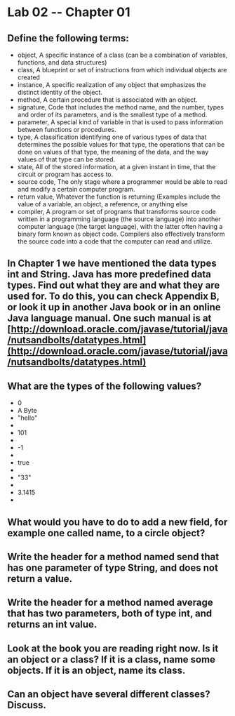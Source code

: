 # Lab 02 -- Chapter 01

## Define the following terms:
* object, A specific instance of a class (can be a combination of variables, functions, and data structures)  
* class, A blueprint or set of instructions from which individual objects are created
* instance, A specific realization of any object that emphasizes the distinct identity of the object.
* method, A certain procedure that is associated with an object. 
* signature, Code that includes the method name, and the number, types and order of its parameters, and is the smallest type of a method. 
* parameter, A special kind of variable in that is used to pass information between functions or procedures. 
* type, A classification identifying one of various types of data that determines the possible values for that type, the operations that can be done on values of that type, the meaning of the data, and the way values of that type can be stored.
* state, All of the stored information, at a given instant in time, that the circuit or program has access to.
* source code, The only stage where a programmer would be able to read and modify a certain computer program.
* return value, Whatever the function is returning (Examples include the value of a variable, an object, a reference, or anything else
* compiler, A program or set of programs that transforms source code written in a programming language (the source language) into another computer language (the target language), with the latter often having a binary form known as object code. Compilers also effectively transform the source code into a code that the computer can read and utilize. 

## In Chapter 1 we have mentioned the data types int and String. Java has more predefined data types. Find out what they are and what they are used for. To do this, you can check Appendix B, or look it up in another Java book or in an online Java language manual. One such manual is at [http://download.oracle.com/javase/tutorial/java/nutsandbolts/datatypes.html](http://download.oracle.com/javase/tutorial/java/nutsandbolts/datatypes.html)

## What are the types of the following values?

* 0 
* A Byte
* "hello"
* 
* 101
* 
* -1
* 
* true
* 
* "33"
* 
* 3.1415
* 

## What would you have to do to add a new field, for example one called name, to a circle object?

## Write the header for a method named send that has one parameter of type String, and does not return a value.

## Write the header for a method named average that has two parameters, both of type int, and returns an int value.

## Look at the book you are reading right now. Is it an object or a class? If it is a class, name some objects. If it is an object, name its class.

## Can an object have several different classes? Discuss.
